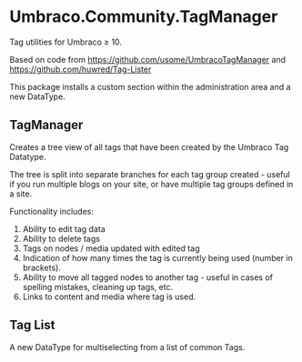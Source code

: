 # Umbraco.Community.TagManager

Tag utilities for Umbraco ≥ 10. 

Based on code from https://github.com/usome/UmbracoTagManager and https://github.com/huwred/Tag-Lister

This package installs a custom section within the administration area and a new DataType.

## TagManager
Creates a tree view of all tags that have been created by the Umbraco Tag Datatype. 

The tree is split into separate branches for each tag group created - useful if you run multiple blogs on your site, or have multiple tag groups defined in a site.

Functionality includes:

1. Ability to edit tag data
2. Ability to delete tags
3. Tags on nodes / media updated with edited tag
4. Indication of how many times the tag is currently being used (number in brackets).
5. Ability to move all tagged nodes to another tag - useful in cases of spelling mistakes, cleaning up tags, etc.
6. Links to content and media where tag is used.

## Tag List
A new DataType for multiselecting from a list of common Tags.
